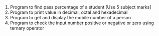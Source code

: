 1. Program to find pass percentage of a student [Use 5 subject marks]
2. Program to print value in decimal, octal and hexadecimal
3. Program to get and display the mobile number of a person
4. Program to check the input number positive or negative or zero using ternary operator
